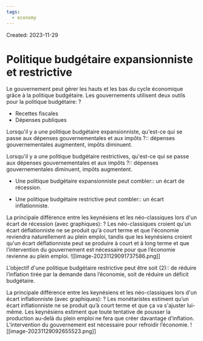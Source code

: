 ```yaml
---
tags:
  - economy
---
```

Created: 2023-11-29

# Politique budgétaire expansionniste et restrictive

Le gouvernement peut gérer les hauts et les bas du cycle économique grâce à la politique budgétaire. Les gouvernements utilisent deux outils pour la politique budgétaire:
?
- Recettes fiscales
- Dépenses publiques
<!--SR:!2023-12-02,2,248-->

Lorsqu'il y a une politique budgétaire expansionniste, qu'est-ce qui se passe aux dépenses gouvernementales et aux impôts ?:: dépenses gouvernementales augmentent, impôts diminuent.
<!--SR:!2023-12-02,2,248-->

Lorsqu'il y a une politique budgétaire restrictives, qu'est-ce qui se passe aux dépenses gouvernementales et aux impôts ?:: dépenses gouvernementales diminuent, impôts augmentent.
<!--SR:!2023-12-01,1,228-->

- Une politique budgétaire expansionniste peut combler:: un écart de récession.
<!--SR:!2023-12-03,3,250-->
- Une politique budgétaire restrictive peut combler:: un écart inflationniste.
<!--SR:!2023-12-03,3,268-->

La principale différence entre les keynésiens et les néo-classiques lors d'un écart de récession (avec graphiques):
?
Les néo-classiques  croient qu'un écart déflationniste ne se produit qu'à court terme et que l'économie reviendra naturellement au plein emploi, tandis que les keynésiens croient qu'un écart déflationniste peut se produire à court et à long terme et que l’intervention du gouvernement est nécessaire pour que l’économie revienne au plein emploi.
![[image-20231129091737586.png]]
<!--SR:!2023-12-02,2,248-->


L’objectif d'une politique budgétaire restrictive peut être soit (2):: de réduire l’inflation tirée par la demande dans l’économie, soit de réduire un déficit budgétaire.
<!--SR:!2023-12-01,1,230-->

La principale différence entre les keynésiens et les néo-classiques lors d'un écart inflationniste (avec graphiques):
?
Les monétaristes estiment qu’un écart inflationniste ne se produit qu’à court terme et que ça va s'ajuster lui-même. Les keynésiens estiment que toute tentative de pousser la production au-delà du plein emploi ne fera que créer davantage d’inflation. L’intervention du gouvernement est nécessaire pour refroidir l’économie.
![[image-20231129092655523.png]]
<!--SR:!2023-12-02,2,248-->



